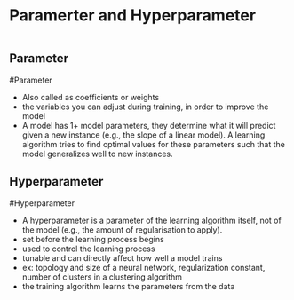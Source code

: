 # Paramerter and Hyperparameter
```toc
```

## Parameter
#Parameter
- Also called as coefficients or weights
- the variables you can adjust during training, in order to improve the model
- A model has 1+ model parameters, they determine what it will predict given a new instance (e.g., the slope of a linear model). A learning algorithm tries to find optimal values for these parameters such that the model generalizes well to new instances.

## Hyperparameter
#Hyperparameter
- A hyperparameter is a parameter of the learning algorithm itself, not of the model (e.g., the amount of regularisation to apply).
- set before the learning process begins
- used to control the learning process
- tunable and can directly affect how well a model trains
- ex: topology and size of a neural network, regularization constant, number of clusters in a clustering algorithm
- the training algorithm learns the parameters from the data
